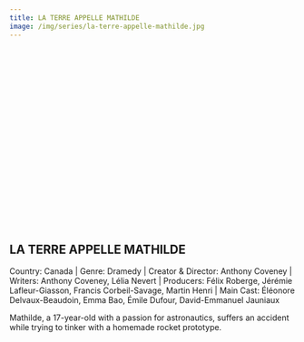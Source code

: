 ```yaml
---
title: LA TERRE APPELLE MATHILDE
image: /img/series/la-terre-appelle-mathilde.jpg
---
```

<iframe width="560" height="315" src="" frameborder="0" allow="accelerometer; autoplay; encrypted-media; gyroscope; picture-in-picture" allowfullscreen></iframe>

## LA TERRE APPELLE MATHILDE  
Country: Canada | Genre: Dramedy | Creator & Director: Anthony Coveney | Writers: Anthony Coveney, Lélia Nevert | Producers: Félix Roberge, Jérémie Lafleur-Giasson, Francis Corbeil-Savage, Martin Henri | Main Cast: Éléonore Delvaux-Beaudoin, Emma Bao, Émile Dufour, David-Emmanuel Jauniaux

Mathilde, a 17-year-old with a passion for astronautics, suffers an accident while trying to tinker with a homemade rocket prototype.
